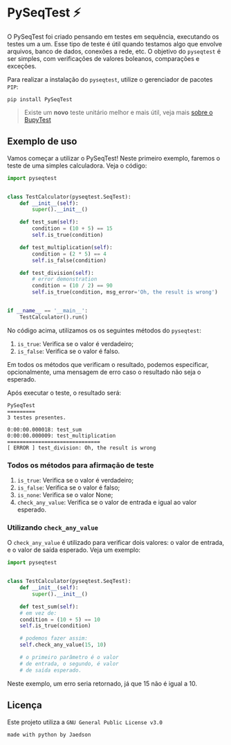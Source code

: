 # PySeqTest ⚡️

O PySeqTest foi criado pensando em testes em sequência, executando os testes um a um. Esse tipo de teste é útil quando
testamos algo que envolve arquivos, banco de dados, conexões a rede, etc. O objetivo do `pyseqtest` é ser simples, com verificações
de valores boleanos, comparações e exceções.

Para realizar a instalação do `pyseqtest`, utilize o gerenciador de pacotes `PIP`:

```
pip install PySeqTest
```

> Existe um **novo** teste unitário melhor e mais útil, veja mais [sobre o BupyTest](https://github.com/jaedsonpys/bupytest)

## Exemplo de uso

Vamos começar a utilizar o PySeqTest! Neste primeiro exemplo, faremos o teste de uma simples calculadora. Veja o código:

```python
import pyseqtest


class TestCalculator(pyseqtest.SeqTest):
    def __init__(self):
        super().__init__()

    def test_sum(self):
        condition = (10 + 5) == 15
        self.is_true(condition)

    def test_multiplication(self):
        condition = (2 * 5) == 4
        self.is_false(condition)

    def test_division(self):
        # error demonstration
        condition = (10 / 2) == 90
        self.is_true(condition, msg_error='Oh, the result is wrong')


if __name__ == '__main__':
    TestCalculator().run()

```

No código acima, utilizamos os os seguintes métodos do `pyseqtest`:

1. `is_true`: Verifica se o valor é verdadeiro;
2. `is_false`: Verifica se o valor é falso.

Em todos os métodos que verificam o resultado, podemos especificar, opcionalmente, uma mensagem de erro caso o resultado
não seja o esperado.

Após executar o teste, o resultado será:

```
PySeqTest
=========
3 testes presentes.

0:00:00.000018: test_sum
0:00:00.000009: test_multiplication
==============================
[ ERROR ] test_division: Oh, the result is wrong
```

### Todos os métodos para afirmação de teste

1. `is_true`: Verifica se o valor é verdadeiro;
2. `is_false`: Verifica se o valor é falso;
3. `is_none`: Verifica se o valor None;
4. `check_any_value`: Verifica se o valor de entrada e igual ao valor esperado.

### Utilizando `check_any_value`

O `check_any_value` é utilizado para verificar dois valores: o valor de entrada, e o valor de saída esperado. Veja um exemplo:

```python
import pyseqtest


class TestCalculator(pyseqtest.SeqTest):
    def __init__(self):
        super().__init__()

    def test_sum(self):
	# em vez de:
	condition = (10 + 5) == 10
	self.is_true(condition)

	# podemos fazer assim:
	self.check_any_value(15, 10)

	# o primeiro parâmetro é o valor
	# de entrada, o segundo, é valor
	# de saída esperado.
```

Neste exemplo, um erro seria retornado, já que 15 não é igual a 10.

## Licença

Este projeto utiliza a `GNU General Public License v3.0`

`made with python by Jaedson`
